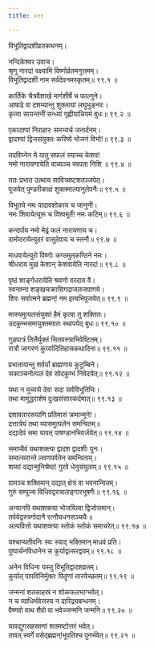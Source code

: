 ```yaml
---
title: ०९९

---
```

विभूतिद्वादशीव्रतकथनम्।  
  
नन्दिकेश्वर उवाच।  
श्रृणु नारद! वक्ष्यामि विष्णोर्व्रतमनुत्तमम्।  
विभूतिद्वादशी नाम सर्वदेवनमस्कृतम्॥ ९९.१ ॥  
  
कार्तिके चैत्रवैशाखे मार्गशीर्षे च फाल्गुने।  
आषाढे वा दशम्यान्तु शुक्लायां लघुभुङ्नरः।  
कृत्वा सायन्तनीं सन्ध्यां गृह्णीयान्नियमं बुधः॥ ९९.२ ॥  
  
एकादश्यां निराहारः समभ्यर्च जनार्दनम्।  
द्वादश्यां द्विजसंयुक्तः करिष्ये भोजनं विभो!॥ ९९.३ ॥  
  
तदविघ्नेन मे यातु सफलं स्याच्च केशव!  
नमो नारायणायेति वाच्यञ्च स्वपता निशि ॥ ९९.४ ॥  
  
ततः प्रभात उत्थाय सावित्र्यष्टशतञ्जपेत्।  
पूजयेत् पुण्डरीकाक्षं शुक्लमाल्यानुलेपनैः॥ ९९.५ ॥  
  
विभूतये नमः पादावशोकाय च जानुनी।  
नमः शिवायेत्यूरू च विश्वमूर्ते! नमः कटिम्॥ ९९.६ ॥  
  
कन्दर्पाय नमो मेढ्रं फलं नारायणाय च।  
दामोदरायेत्युदरं वासुदेवाय च स्तनौ॥ ९९.७ ॥  
  
माधवायेत्युरो विष्णोः कण्ठमुत्‌कण्ठिने नमः।  
श्रीधराय मुखं केशान् केशवायेति नारद!॥ ९९.८ ॥  
  
पृष्ठं शार्ङ्गधरायेति श्रवणो वरदाय वै।  
स्वनाम्ना शङ्खचक्रासिगदाजलजपाणये।  
शिरः सर्वात्मने ब्रह्मन्! नम इत्यभिपूजयेत्॥ ९९.९ ॥  
  
मत्स्यमुत्पलसंयुक्तं हैमं कृत्वा तु शक्तितः।  
उदकुम्भसमायुक्तमग्रतः स्थापयेद् बुधः॥ ९९.१० ॥  
  
गुडपात्रं तिलैर्युक्तं सितवस्त्राभिवेष्टितम्।  
रात्रौ जागरणं कुर्य्यादितिहासकथादिना॥ ९९.११ ॥  
  
प्रभातायान्तु शर्वर्यां ब्राह्मणाय कुटुम्बिने।  
सकाञ्चनोत्पलं देवं सोदकुम्भं निवेदयेत्॥ ९९.१२ ॥  
  
यथा न मुच्यसे देव! सदा सर्वविभूतिभिः।  
तथा मामुद्धराशेष दुःखसंसारकर्दमात्॥ ९९.१३ ॥  
  
दशावताररूपाणि प्रतिमासं क्रमान्मुने!।  
दत्तात्रेयं तथा व्यासमुत्पलेन समन्वितम्॥  
दद्यादेवं समा यावत्‌ पाषण्डानभिवर्जयेत्॥ ९९.१४ ॥  
  
समाप्यैवं यथाशक्त्या द्वादश द्वादशीः पुनः।  
सम्वत्सरान्ते लवणपर्वतेन समन्विताम्।  
शय्यां दद्यान्मुनिश्रेष्ठ! गुरवे धेनुसंयुताम्॥ ९९.१५ ॥  
  
ग्रामञ्च शक्तिमान्‌ दद्यात् क्षेत्रं वा भवनान्वितम्।  
गुरुं सम्पूज्य विधिवद्वस्त्रालङ्गारभूषणैः॥ ९९.१६ ॥  
  
अन्यानपि यथाशक्त्या भोजयित्वा द्विजोत्तमान्।  
तर्पयेद्वस्त्रगोदानै रत्नौघधनसञ्चयैः॥  
अल्पवित्तो यथाशक्त्या स्तोकं स्तोकं समाचरेत्॥ ९९.१७ ॥  
  
यश्चाप्यतीवनिः स्वः स्याद् भक्तिमान् माधवं प्रति।  
पुष्पार्चनविधानेन स कुर्याद्वत्सरद्वयम्॥ ९९.१८ ॥  
  
अनेन विधिना यस्तु विभूतिद्वादशव्रतम्।  
कुर्यात् पापविनिर्मुक्तः पितॄणां तारयेच्छतम्॥ ९९.१९ ॥  
  
जन्मनां शतसाहस्रं न शोकफलभाग्भवेत्।  
न च व्याधिर्भवेत्तस्य न दारिद्र्यबन्धनम्।  
वैष्णवो वाथ शैवो वा भवेज्जन्मनि जन्मनि॥ ९९.२० ॥  
  
यावद्युगसहस्राणां शतमष्टोत्तरं भवेत्।  
तावत्‌ स्वर्गे वसेद्‌ब्रह्मन्!भूपतिश्च पुनर्भवेत्॥ ९९.२१ ॥